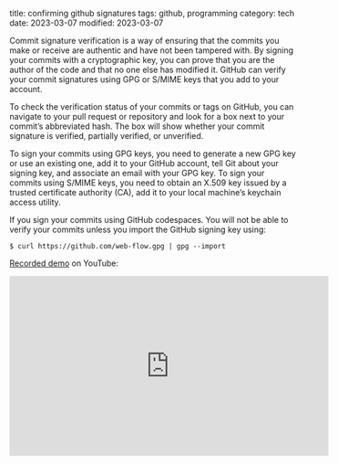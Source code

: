 title: confirming github signatures
tags: github, programming
category: tech
date: 2023-03-07
modified: 2023-03-07

Commit signature verification is a way of ensuring that the commits you make or receive are authentic and have not been tampered with. By signing your commits with a cryptographic key, you can prove that you are the author of the code and that no one else has modified it. GitHub can verify your commit signatures using GPG or S/MIME keys that you add to your account.

To check the verification status of your commits or tags on GitHub, you can navigate to your pull request or repository and look for a box next to your commit’s abbreviated hash. The box will show whether your commit signature is verified, partially verified, or unverified.

To sign your commits using GPG keys, you need to generate a new GPG key or use an existing one, add it to your GitHub account, tell Git about your signing key, and associate an email with your GPG key. To sign your commits using S/MIME keys, you need to obtain an X.509 key issued by a trusted certificate authority (CA), add it to your local machine’s keychain access utility.

If you sign your commits using GitHub codespaces.  You will not be able to verify your commits unless you import the GitHub signing key using:

``` $ curl https://github.com/web-flow.gpg | gpg --import ```

[Recorded demo](https://youtu.be/uqDfKko2sac) on YouTube:

<iframe width="560" height="315" src="https://www.youtube.com/embed/uqDfKko2sac" title="YouTube video player" frameborder="0" allow="accelerometer; autoplay; clipboard-write; encrypted-media; gyroscope; picture-in-picture; web-share" allowfullscreen></iframe>
